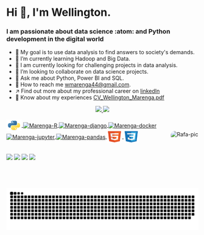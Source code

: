 <h1 align="left">Hi 👋, I'm Wellington.</h1>
<h3 align="lrft">I am passionate about data science :atom: and Python development in the digital world</h3>

- 🎯 My goal is to use data analysis to find answers to society's demands.
- 🔋 I’m currently learning Hadoop and Big Data.
- 🌱 I am currently looking for challenging projects in data analysis.
- 💪 I’m looking to collaborate on data science projects.
- 💬 Ask me about Python, Power BI and SQL.
- 📨 How to reach me wmarenga44@gmail.com.
- ↗️ Find out more about my professional career on [linkedIn](https://www.linkedin.com/in/wellington-m-0823372a)
- 📜 Know about my experiences [CV_Wellington_Marenga.pdf](https://github.com/wmarenga/wmarenga/files/12000051/CV_Wellington_Marenga.pdf)


<div align="center">
  <a href="https://github.com/wmarenga">
  <img height="180em" src="https://github-readme-stats.vercel.app/api?username=wmarenga&show_icons=true&theme=dark&include_all_commits=true&count_private=true"/>
  <img height="180em" src="https://github-readme-stats.vercel.app/api/top-langs/?username=wmarenga&layout=compact&langs_count=7&theme=dark"/>
</div>
<div style="display: inline_block"><br>
  <img align="center" alt="Marenga-Python" height="30" width="40" src="https://raw.githubusercontent.com/devicons/devicon/master/icons/python/python-original.svg">
    <img align="center" alt="Marenga-R" height="30" width="40" src="http://cran.r-project.org/logo.html">
  <img align="center" alt="Marenga-django" height="30" width="40" src="https://cdn.jsdelivr.net/gh/devicons/devicon/icons/django/django-plain.svg">
  <img align="center" alt="Marenga-docker" height="30" width="40" src="https://cdn.jsdelivr.net/gh/devicons/devicon/icons/docker/docker-original.svg">
  <img align="center" alt="Marenga-jupyter" height="30" width="40" src="https://cdn.jsdelivr.net/gh/devicons/devicon/icons/jupyter/jupyter-original.svg">
  <img align="center" alt="Marenga-pandas" height="30" width="40" src="https://cdn.jsdelivr.net/gh/devicons/devicon/icons/pandas/pandas-original.svg">    
  <img align="center" alt="Marenga-HTML" height="30" width="40" src="https://raw.githubusercontent.com/devicons/devicon/master/icons/html5/html5-original.svg">
  <img align="center" alt="Marenga-CSS" height="30" width="40" src="https://raw.githubusercontent.com/devicons/devicon/master/icons/css3/css3-original.svg">
  <img align="right" alt="Rafa-pic" height="150" style="border-radius:10px;" src="https://cdn.discordapp.com/attachments/1059544951555375167/1059798150719746048/Untitled.png">
</div>
  
  ##
 
<div> 
  <a href="https://discord.gg/HtJ7Yq2Ztm" target="_blank"><img src="https://img.shields.io/badge/Discord-7289DA?style=for-the-badge&logo=discord&logoColor=white" target="_blank"></a> 
  <a href = "mailto:wmarenga44@gmail.com"><img src="https://img.shields.io/badge/Gmail-D14836?style=for-the-badge&logo=gmail&logoColor=white" target="_blank"></a>
  <a href="https://www.linkedin.com/in/wellington-m-0823372a" target="_blank"><img src="https://img.shields.io/badge/-LinkedIn-%230077B5?style=for-the-badge&logo=linkedin&logoColor=white" target="_blank"></a>
  <a href="https://instagram.com/marengadev" target="_blank"><img src="https://img.shields.io/badge/-Instagram-%23E4405F?style=for-the-badge&logo=instagram&logoColor=white" target="_blank"></a>
 
  ![Snake animation](https://github.com/wmarenga/wmarenga/blob/output/github-contribution-grid-snake.svg)
 
</div>
